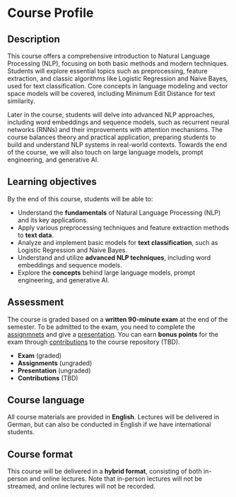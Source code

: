 # Course Profile

## Description

This course offers a comprehensive introduction to Natural Language Processing (NLP), focusing on both basic methods and modern techniques. Students will explore essential topics such as preprocessing, feature extraction, and classic algorithms like Logistic Regression and Naive Bayes, used for text classification. Core concepts in language modeling and vector space models will be covered, including Minimum Edit Distance for text similarity.

Later in the course, students will delve into advanced NLP approaches, including word embeddings and sequence models, such as recurrent neural networks (RNNs) and their improvements with attention mechanisms. The course balances theory and practical application, preparing students to build and understand NLP systems in real-world contexts. Towards the end of the course, we will also touch on large language models, prompt engineering, and generative AI.

## Learning objectives

By the end of this course, students will be able to:

- Understand the **fundamentals** of Natural Language Processing (NLP) and its key applications.
- Apply various preprocessing techniques and feature extraction methods to **text data**.
- Analyze and implement basic models for **text classification**, such as Logistic Regression and Naive Bayes.
- Understand and utilize **advanced NLP techniques**, including word embeddings and sequence models.
- Explore the **concepts** behind large language models, prompt engineering, and generative AI.

## Assessment

The course is graded based on a **written 90-minute exam** at the end of the semester.
To be admitted to the exam, you need to complete the [assignmnets](../assignments.md) and give a [presentation](../presentations/presentations.md).
You can earn **bonus points** for the exam through [contributions](https://github.com/pkeilbach/htwg-practical-nlp/blob/main/CONTRIBUTING.md) to the course repository (TBD).

- **Exam** (graded)
- **Assignments** (ungraded)
- **Presentation** (ungraded)
- **Contributions** (TBD)

## Course language

All course materials are provided in **English**.
Lectures will be delivered in German, but can also be conducted in English if we have international students.

## Course format

This course will be delivered in a **hybrid format**, consisting of both in-person and online lectures.
Note that in-person lectures will not be streamed, and online lectures will not be recorded.
